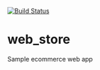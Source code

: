 [![Build Status](https://travis-ci.org/dmchoull/web_store.svg?branch=master)](https://travis-ci.org/dmchoull/web_store)

# web_store
Sample ecommerce web app
